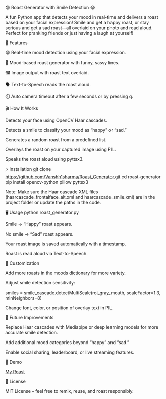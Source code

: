 😎 Roast Generator with Smile Detection 😂

A fun Python app that detects your mood in real-time and delivers a roast based on your facial expression! Smile and get a happy roast, or stay serious and get a sad roast—all overlaid on your photo and read aloud. Perfect for pranking friends or just having a laugh at yourself!

🚀 Features

😁 Real-time mood detection using your facial expression.

🤪 Mood-based roast generator with funny, sassy lines.

🖼️ Image output with roast text overlaid.

🗣️ Text-to-Speech reads the roast aloud.

⏱️ Auto camera timeout after a few seconds or by pressing q.

🎬 How It Works

Detects your face using OpenCV Haar cascades.

Detects a smile to classify your mood as “happy” or “sad.”

Generates a random roast from a predefined list.

Overlays the roast on your captured image using PIL.

Speaks the roast aloud using pyttsx3.

⚡ Installation
git clone <https://github.com/Vanshh1sharma/Roast_Generator.git>
cd roast-generator
pip install opencv-python pillow pyttsx3


Note: Make sure the Haar cascade XML files (haarcascade_frontalface_alt.xml and haarcascade_smile.xml) are in the project folder or update the paths in the code.

🖥️ Usage
python roast_generator.py


Smile → “Happy” roast appears.

No smile → “Sad” roast appears.

Your roast image is saved automatically with a timestamp.

Roast is read aloud via Text-to-Speech.

🎨 Customization

Add more roasts in the moods dictionary for more variety.

Adjust smile detection sensitivity:

smiles = smile_cascade.detectMultiScale(roi_gray_mouth, scaleFactor=1.3, minNeighbors=8)


Change font, color, or position of overlay text in PIL.

🔮 Future Improvements

Replace Haar cascades with Mediapipe or deep learning models for more accurate smile detection.

Add additional mood categories beyond “happy” and “sad.”

Enable social sharing, leaderboard, or live streaming features.

📸 Demo

[My Roast](THE_FINAL_ROAST_1758460926.jpg)


📝 License

MIT License – feel free to remix, reuse, and roast responsibly.